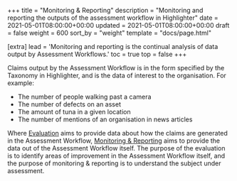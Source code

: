 +++
title = "Monitoring & Reporting"
description = "Monitoring and reporting the outputs of the assessment workflow in Highlighter"
date = 2021-05-01T08:00:00+00:00
updated = 2021-05-01T08:00:00+00:00
draft = false
weight = 600
sort_by = "weight"
template = "docs/page.html"

[extra]
lead = 'Monitoring and reporting is the continual analysis of data output by Assessment Workflows.'
toc = true
top = false
+++

Claims output by the Assessment Workflow is in the form specified by the Taxonomy in Highlighter, and is the data of interest to the organisation. For example:
  * The number of people walking past a camera
  * The number of defects on an asset
  * The amount of tuna in a given location
  * The number of mentions of an organisation in news articles

Where [Evaluation](../evaluation/) aims to provide data about how the claims are generated in the Assessment Workflow, [Monitoring & Reporting](../monitoring/) aims to provide the data out of the Assessment Workflow itself. The purpose of the evaluation is to identify areas of improvement in the Assessment Workflow itself, and the purpose of monitoring & reporting is to understand the subject under assessment.
